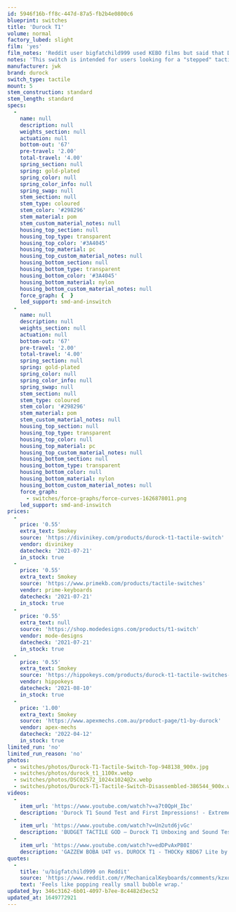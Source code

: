 ```yaml
---
id: 5946f16b-ff8c-447d-87a5-fb2b4e0800c6
blueprint: switches
title: 'Durock T1'
volume: normal
factory_lubed: slight
film: 'yes'
film_notes: 'Reddit user bigfatchild999 used KEBO films but said that Deskeys would be a better option.'
notes: 'This switch is intended for users looking for a "stepped" tactile feel, opposed to the "rounded" tactility from Holy Pandas.'
manufacturer: jwk
brand: durock
switch_type: tactile
mount: 5
stem_construction: standard
stem_length: standard
specs:
  -
    name: null
    description: null
    weights_section: null
    actuation: null
    bottom-out: '67'
    pre-travel: '2.00'
    total-travel: '4.00'
    spring_section: null
    spring: gold-plated
    spring_color: null
    spring_color_info: null
    spring_swap: null
    stem_section: null
    stem_type: coloured
    stem_color: '#298296'
    stem_material: pom
    stem_custom_material_notes: null
    housing_top_section: null
    housing_top_type: transparent
    housing_top_color: '#3A4045'
    housing_top_material: pc
    housing_top_custom_material_notes: null
    housing_bottom_section: null
    housing_bottom_type: transparent
    housing_bottom_color: '#3A4045'
    housing_bottom_material: nylon
    housing_bottom_custom_material_notes: null
    force_graph: {  }
    led_support: smd-and-inswitch
  -
    name: null
    description: null
    weights_section: null
    actuation: null
    bottom-out: '67'
    pre-travel: '2.00'
    total-travel: '4.00'
    spring_section: null
    spring: gold-plated
    spring_color: null
    spring_color_info: null
    spring_swap: null
    stem_section: null
    stem_type: coloured
    stem_color: '#298296'
    stem_material: pom
    stem_custom_material_notes: null
    housing_top_section: null
    housing_top_type: transparent
    housing_top_color: null
    housing_top_material: pc
    housing_top_custom_material_notes: null
    housing_bottom_section: null
    housing_bottom_type: transparent
    housing_bottom_color: null
    housing_bottom_material: nylon
    housing_bottom_custom_material_notes: null
    force_graph:
      - switches/force-graphs/force-curves-1626878011.png
    led_support: smd-and-inswitch
prices:
  -
    price: '0.55'
    extra_text: Smokey
    source: 'https://divinikey.com/products/durock-t1-tactile-switch'
    vendor: divinikey
    datecheck: '2021-07-21'
    in_stock: true
  -
    price: '0.55'
    extra_text: Smokey
    source: 'https://www.primekb.com/products/tactile-switches'
    vendor: prime-keyboards
    datecheck: '2021-07-21'
    in_stock: true
  -
    price: '0.55'
    extra_text: null
    source: 'https://shop.modedesigns.com/products/t1-switch'
    vendor: mode-designs
    datecheck: '2021-07-21'
    in_stock: true
  -
    price: '0.55'
    extra_text: Smokey
    source: 'https://hippokeys.com/products/durock-t1-tactile-switches-10-pack'
    vendor: hippokeys
    datecheck: '2021-08-10'
    in_stock: true
  -
    price: '1.00'
    extra_text: Smokey
    source: 'https://www.apexmechs.com.au/product-page/t1-by-durock'
    vendor: apex-mechs
    datecheck: '2022-04-12'
    in_stock: true
limited_run: 'no'
limited_run_reason: 'no'
photos:
  - switches/photos/Durock-T1-Tactile-Switch-Top-948138_900x.jpg
  - switches/photos/durock_t1_1100x.webp
  - switches/photos/DSC02572_1024x1024@2x.webp
  - switches/photos/Durock-T1-Tactile-Switch-Disassembled-386544_900x.webp
videos:
  -
    item_url: 'https://www.youtube.com/watch?v=a7t0QpH_Ibc'
    description: 'Durock T1 Sound Test and First Impressions! - Extreme Tactility On a Budget! by XS Tech'
  -
    item_url: 'https://www.youtube.com/watch?v=Un2utd6jvGc'
    description: 'BUDGET TACTILE GOD — Durock T1 Unboxing and Sound Test by Chen Claveria'
  -
    item_url: 'https://www.youtube.com/watch?v=edDPvAxPB0I'
    description: 'GAZZEW BOBA U4T vs. DUROCK T1 - THOCKy KBD67 Lite by Tito Gaming'
quotes:
  -
    title: 'u/bigfatchild999 on Reddit'
    source: 'https://www.reddit.com/r/MechanicalKeyboards/comments/kzxo05/durock_t1_review/'
    text: 'Feels like popping really small bubble wrap.'
updated_by: 346c3162-6b01-4097-b7ee-8c4482d3ec52
updated_at: 1649772921
---
```

